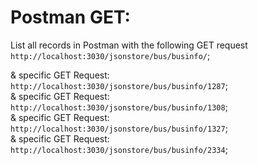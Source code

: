 # Postman GET:

List all records in Postman with the following GET request `http://localhost:3030/jsonstore/bus/businfo/`; <br>

& specific GET Request: `http://localhost:3030/jsonstore/bus/businfo/1287`; <br>
& specific GET Request: `http://localhost:3030/jsonstore/bus/businfo/1308`; <br>
& specific GET Request: `http://localhost:3030/jsonstore/bus/businfo/1327`; <br>
& specific GET Request: `http://localhost:3030/jsonstore/bus/businfo/2334`; <br>
